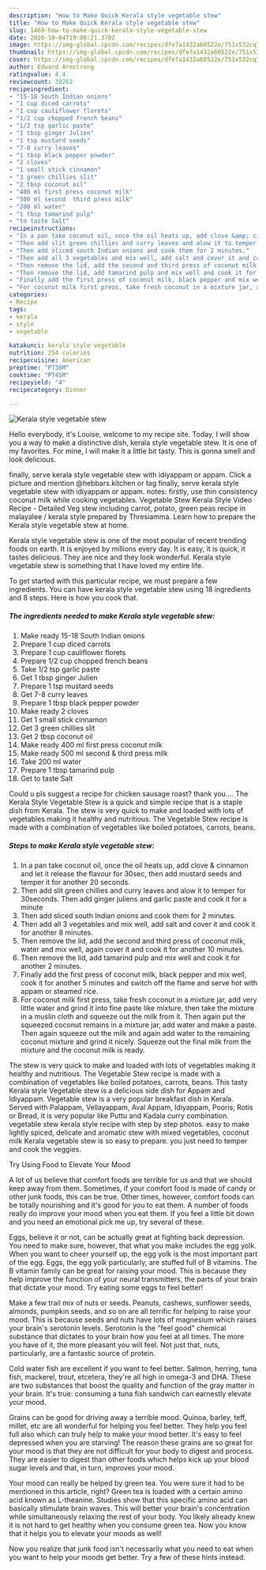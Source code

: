 ```yaml
---
description: "How to Make Quick Kerala style vegetable stew"
title: "How to Make Quick Kerala style vegetable stew"
slug: 1469-how-to-make-quick-kerala-style-vegetable-stew
date: 2020-10-04T19:08:21.370Z
image: https://img-global.cpcdn.com/recipes/dfe7a1432a60522e/751x532cq70/kerala-style-vegetable-stew-recipe-main-photo.jpg
thumbnail: https://img-global.cpcdn.com/recipes/dfe7a1432a60522e/751x532cq70/kerala-style-vegetable-stew-recipe-main-photo.jpg
cover: https://img-global.cpcdn.com/recipes/dfe7a1432a60522e/751x532cq70/kerala-style-vegetable-stew-recipe-main-photo.jpg
author: Edward Armstrong
ratingvalue: 4.4
reviewcount: 38262
recipeingredient:
- "15-18 South Indian onions"
- "1 cup diced carrots"
- "1 cup cauliflower florets"
- "1/2 cup chopped french beans"
- "1/2 tsp garlic paste"
- "1 tbsp ginger Julien"
- "1 tsp mustard seeds"
- "7-8 curry leaves"
- "1 tbsp black pepper powder"
- "2 cloves"
- "1 small stick cinnamon"
- "3 green chillies slit"
- "2 tbsp coconut oil"
- "400 ml first press coconut milk"
- "500 ml second  third press milk"
- "200 ml water"
- "1 tbsp tamarind pulp"
- "to taste Salt"
recipeinstructions:
- "In a pan take coconut oil, once the oil heats up, add clove &amp; cinnamon and let it release the flavour for 30sec, then add mustard seeds and temper it for another 20 seconds."
- "Then add slit green chillies and curry leaves and alow it to temper for 30seconds. Then add ginger juliens and garlic paste and cook it for a minute"
- "Then add sliced south Indian onions and cook them for 2 minutes."
- "Then add all 3 vegetables and mix well, add salt and cover it and cook it for another 8 minutes."
- "Then remove the lid, add the second and third press of coconut milk, water and mix well, again cover it and cook it for another 10 minutes."
- "Then remove the lid, add tamarind pulp and mix well and cook it for another 2 minutes."
- "Finally add the first press of coconut milk, black pepper and mix well, cook it for another 5 minutes and switch off the flame and serve hot with appam or steamed rice."
- "For coconut milk first press, take fresh coconut in a mixture jar, add very little water and grind it into fine paste like mixture, then take the mixture in a muslin cloth and squeeze out the milk from it. Then again put the squeezed coconut remains in a mixture jar, add water and make a paste. Then again squeeze out the milk and again add water to the remaining coconut mixture and grind it nicely. Squeeze out the final milk from the mixture and the coconut milk is ready."
categories:
- Recipe
tags:
- kerala
- style
- vegetable

katakunci: kerala style vegetable 
nutrition: 254 calories
recipecuisine: American
preptime: "PT36M"
cooktime: "PT45M"
recipeyield: "4"
recipecategory: Dinner

---
```



![Kerala style vegetable stew](https://img-global.cpcdn.com/recipes/dfe7a1432a60522e/751x532cq70/kerala-style-vegetable-stew-recipe-main-photo.jpg)

Hello everybody, it's Louise, welcome to my recipe site. Today, I will show you a way to make a distinctive dish, kerala style vegetable stew. It is one of my favorites. For mine, I will make it a little bit tasty. This is gonna smell and look delicious.

finally, serve kerala style vegetable stew with idiyappam or appam. Click a picture and mention @hebbars.kitchen or tag finally, serve kerala style vegetable stew with idiyappam or appam. notes: firstly, use thin consistency coconut milk while cooking vegetables. Vegetable Stew Kerala Style Video Recipe - Detailed Veg stew including carrot, potato, green peas recipe in malayalee / kerala style prepared by Thresiamma. Learn how to prepare the Kerala style vegetable stew at home.

Kerala style vegetable stew is one of the most popular of recent trending foods on earth. It is enjoyed by millions every day. It is easy, it is quick, it tastes delicious. They are nice and they look wonderful. Kerala style vegetable stew is something that I have loved my entire life.


To get started with this particular recipe, we must prepare a few ingredients. You can have kerala style vegetable stew using 18 ingredients and 8 steps. Here is how you cook that.

<!--inarticleads1-->

##### The ingredients needed to make Kerala style vegetable stew:

1. Make ready 15-18 South Indian onions
1. Prepare 1 cup diced carrots
1. Prepare 1 cup cauliflower florets
1. Prepare 1/2 cup chopped french beans
1. Take 1/2 tsp garlic paste
1. Get 1 tbsp ginger Julien
1. Prepare 1 tsp mustard seeds
1. Get 7-8 curry leaves
1. Prepare 1 tbsp black pepper powder
1. Make ready 2 cloves
1. Get 1 small stick cinnamon
1. Get 3 green chillies slit
1. Get 2 tbsp coconut oil
1. Make ready 400 ml first press coconut milk
1. Make ready 500 ml second &amp; third press milk
1. Take 200 ml water
1. Prepare 1 tbsp tamarind pulp
1. Get to taste Salt


Could u pls suggest a recipe for chicken sausage roast? thank you…. The Kerala Style Vegetable Stew is a quick and simple recipe that is a staple dish from Kerala. The stew is very quick to make and loaded with lots of vegetables making it healthy and nutritious. The Vegetable Stew recipe is made with a combination of vegetables like boiled potatoes, carrots, beans. 

<!--inarticleads2-->

##### Steps to make Kerala style vegetable stew:

1. In a pan take coconut oil, once the oil heats up, add clove &amp; cinnamon and let it release the flavour for 30sec, then add mustard seeds and temper it for another 20 seconds.
1. Then add slit green chillies and curry leaves and alow it to temper for 30seconds. Then add ginger juliens and garlic paste and cook it for a minute
1. Then add sliced south Indian onions and cook them for 2 minutes.
1. Then add all 3 vegetables and mix well, add salt and cover it and cook it for another 8 minutes.
1. Then remove the lid, add the second and third press of coconut milk, water and mix well, again cover it and cook it for another 10 minutes.
1. Then remove the lid, add tamarind pulp and mix well and cook it for another 2 minutes.
1. Finally add the first press of coconut milk, black pepper and mix well, cook it for another 5 minutes and switch off the flame and serve hot with appam or steamed rice.
1. For coconut milk first press, take fresh coconut in a mixture jar, add very little water and grind it into fine paste like mixture, then take the mixture in a muslin cloth and squeeze out the milk from it. Then again put the squeezed coconut remains in a mixture jar, add water and make a paste. Then again squeeze out the milk and again add water to the remaining coconut mixture and grind it nicely. Squeeze out the final milk from the mixture and the coconut milk is ready.


The stew is very quick to make and loaded with lots of vegetables making it healthy and nutritious. The Vegetable Stew recipe is made with a combination of vegetables like boiled potatoes, carrots, beans. This tasty Kerala style Vegetable stew is a delicious side dish for Appam and Idiyappam. Vegetable stew is a very popular breakfast dish in Kerala. Served with Palappam, Vellayappam, Aval Appam, Idiyappam, Pooris, Rotis or Bread, it is very popular like Puttu and Kadala curry combination. vegetable stew kerala style recipe with step by step photos. easy to make lightly spiced, delicate and aromatic stew with mixed vegetables, coconut milk Kerala vegetable stew is so easy to prepare. you just need to temper and cook the veggies. 

Try Using Food to Elevate Your Mood


A lot of us believe that comfort foods are terrible for us and that we should keep away from them. Sometimes, if your comfort food is made of candy or other junk foods, this can be true. Other times, however, comfort foods can be totally nourishing and it's good for you to eat them. A number of foods really do improve your mood when you eat them. If you feel a little bit down and you need an emotional pick me up, try several of these.

Eggs, believe it or not, can be actually great at fighting back depression. You need to make sure, however, that what you make includes the egg yolk. When you want to cheer yourself up, the egg yolk is the most important part of the egg. Eggs, the egg yolk particularly, are stuffed full of B vitamins. The B vitamin family can be great for raising your mood. This is because they help improve the function of your neural transmitters, the parts of your brain that dictate your mood. Try eating some eggs to feel better!

Make a few trail mix of nuts or seeds. Peanuts, cashews, sunflower seeds, almonds, pumpkin seeds, and so on are all terrific for helping to raise your mood. This is because seeds and nuts have lots of magnesium which raises your brain's serotonin levels. Serotonin is the "feel good" chemical substance that dictates to your brain how you feel at all times. The more you have of it, the more pleasant you will feel. Not just that, nuts, particularly, are a fantastic source of protein.

Cold water fish are excellent if you want to feel better. Salmon, herring, tuna fish, mackerel, trout, etcetera, they're all high in omega-3 and DHA. These are two substances that boost the quality and function of the gray matter in your brain. It's true: consuming a tuna fish sandwich can earnestly elevate your mood. 

Grains can be good for driving away a terrible mood. Quinoa, barley, teff, millet, etc are all wonderful for helping you feel better. They help you feel full also which can truly help to make your mood better. It's easy to feel depressed when you are starving! The reason these grains are so great for your mood is that they are not difficult for your body to digest and process. They are easier to digest than other foods which helps kick up your blood sugar levels and that, in turn, improves your mood.

Your mood can really be helped by green tea. You were sure it had to be mentioned in this article, right? Green tea is loaded with a certain amino acid known as L-theanine. Studies show that this specific amino acid can basically stimulate brain waves. This will better your brain's concentration while simultaneously relaxing the rest of your body. You likely already knew it is not hard to get healthy when you consume green tea. Now you know that it helps you to elevate your moods as well!

Now you realize that junk food isn't necessarily what you need to eat when you want to help your moods get better. Try  a few  of  these  hints  instead.

